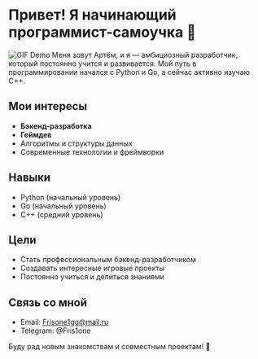 # Привет! Я начинающий программист-самоучка 👋
![GIF Demo](https://clck.ru/3PCnGd)
Меня зовут Артём, и я — амбициозный разработчик, который постоянно учится и развивается. Мой путь в программировании начался с Python и Go, а сейчас активно изучаю C++. 

## Мои интересы
- **Бэкенд-разработка**  
- **Геймдев**  
- Алгоритмы и структуры данных  
- Современные технологии и фреймворки

## Навыки
- Python (начальный уровень)  
- Go (начальный уровень)  
- C++ (средний уровень)  

## Цели
- Стать профессиональным бэкенд-разработчиком  
- Создавать интересные игровые проекты  
- Постоянно учиться и делиться знаниями

## Связь со мной
- Email: Frisone1gg@mail.ru  
- Telegram: @Fris1one

Буду рад новым знакомствам и совместным проектам! 🚀
